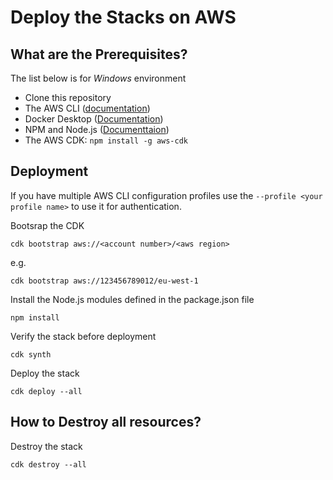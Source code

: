 # Deploy the Stacks on AWS
## What are the Prerequisites?
The list below is for _Windows_ environment
* Clone this repository
* The AWS CLI ([documentation](https://docs.aws.amazon.com/cli/latest/userguide/getting-started-install.html))
* Docker Desktop ([Documentation](https://docs.docker.com/desktop/windows/install/))
* NPM and Node.js ([Documenttaion](https://docs.npmjs.com/downloading-and-installing-node-js-and-npm))
* The AWS CDK: `npm install -g aws-cdk`

## Deployment
If you have multiple AWS CLI configuration profiles use the `--profile <your profile name>` to use it for authentication.

Bootsrap the CDK
```
cdk bootstrap aws://<account number>/<aws region>
```

e.g.
```
cdk bootstrap aws://123456789012/eu-west-1
```


Install the Node.js modules defined in the package.json file
```
npm install
```

Verify the stack before deployment
```
cdk synth
```

Deploy the stack
```
cdk deploy --all
```

## How to Destroy all resources?
Destroy the stack
```
cdk destroy --all
```
